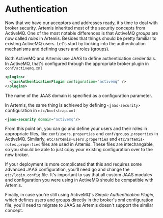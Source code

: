 Authentication
=====================================

Now that we have our acceptors and addresses ready, it's time to deal with broker security. Artemis inherited most of the security concepts from ActiveMQ. One of the most notable differences is that ActiveMQ *groups* are now called *roles* in Artemis. Besides that things should be pretty familiar to existing ActiveMQ users. Let's start by looking into the authentication mechanisms and defining users and roles (groups).
 
 Both ActiveMQ and Artemis use JAAS to define authentication credentials. In ActiveMQ, that's configured through the appropriate broker plugin in `conf/activemq.xml`

```xml
<plugins>
  <jaasAuthenticationPlugin configuration="activemq" />
</plugins>
```
    
The name of the JAAS domain is specified as a configuration parameter.    
    
In Artemis, the same thing is achieved by defining `<jaas-security>` configuration in `etc/bootstrap.xml`

```xml
<jaas-security domain="activemq"/>
```
    
From this point on, you can go and define your users and their roles in appropriate files, like `conf/users.properties` and `conf/groups.properties` in ActiveMQ. Similarly, `etc/artemis-users.properties` and `etc/artemis-roles.properties` files are used in Artemis. These files are intechangable, so you should be able to just copy your existing configuration over to the new broker. 

If your deployment is more complicated that this and requires some advanced JAAS configuration, you'll need go and change the `etc/login.config` file. It's important to say that all custom JAAS modules and configuration you were using in ActiveMQ should be compatible with Artemis.

Finally, in case you're still using ActiveMQ's *Simple Authentication Plugin*, which defines users and groups directly in the broker's xml configuration file, you'll need to migrate to JAAS as Artemis doesn't support the similar concept.
